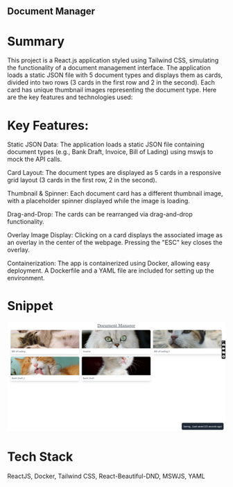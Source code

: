 ## Document Manager

# Summary 

This project is a React.js application styled using Tailwind CSS, simulating the functionality of a document management interface. The application loads a static JSON file with 5 document types and displays them as cards, divided into two rows (3 cards in the first row and 2 in the second). Each card has unique thumbnail images representing the document type. Here are the key features and technologies used:

# Key Features:

Static JSON Data: The application loads a static JSON file containing document types (e.g., Bank Draft, Invoice, Bill of Lading) using mswjs to mock the API calls. <br />

Card Layout: The document types are displayed as 5 cards in a responsive grid layout (3 cards in the first row, 2 in the second). <br />

Thumbnail & Spinner: Each document card has a different thumbnail image, with a placeholder spinner displayed while the image is loading.<br />

Drag-and-Drop: The cards can be rearranged via drag-and-drop functionality. <br />

Overlay Image Display: Clicking on a card displays the associated image as an overlay in the center of the webpage. Pressing the "ESC" key closes the overlay. <br />

Containerization: The app is containerized using Docker, allowing easy deployment. A Dockerfile and a YAML file are included for setting up the environment.

# Snippet 

<img src="/src//assets/snippet.png" />

# Tech Stack 

ReactJS, Docker, Tailwind CSS, React-Beautiful-DND, MSWJS, YAML





